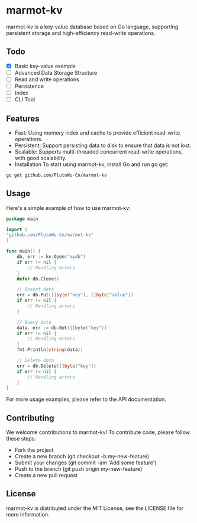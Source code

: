 # marmot-kv

marmot-kv is a key-value database based on Go language, supporting persistent storage and high-efficiency read-write operations.

## Todo

- [x] Basic key-value example
- [ ] Advanced Data Storage Structure
- [ ] Read and write operations
- [ ] Persistence
- [ ] Index
- [ ] CLI Tool

## Features

- Fast: Using memory index and cache to provide efficient read-write operations.
- Persistent: Support persisting data to disk to ensure that data is not lost.
- Scalable: Supports multi-threaded concurrent read-write operations, with good scalability.
- Installation
To start using marmot-kv, install Go and run go get:

```bash
go get github.com/PlutoWu-Cn/marmot-kv
```

## Usage

Here's a simple example of how to use marmot-kv:

```go
package main

import (
"github.com/PlutoWu-Cn/marmot-kv"
)

func main() {
    db, err := kv.Open("mydb")
    if err != nil {
        // Handling errors
    }
    defer db.Close()

    // Insert data
    err = db.Put([]byte("key"), []byte("value"))
    if err != nil {
        // Handling errors
    }

    // Query data
    data, err := db.Get([]byte("key"))
    if err != nil {
        // Handling errors
    }
    fmt.Println(string(data))

    // Delete data
    err = db.Delete([]byte("key"))
    if err != nil {
        // Handling errors
    }
}
```

For more usage examples, please refer to the API documentation.

## Contributing

We welcome contributions to marmot-kv! To contribute code, please follow these steps:

- Fork the project
- Create a new branch (git checkout -b my-new-feature)
- Submit your changes (git commit -am 'Add some feature')
- Push to the branch (git push origin my-new-feature)
- Create a new pull request

## License

marmot-kv is distributed under the MIT License, see the LICENSE file for more information.
